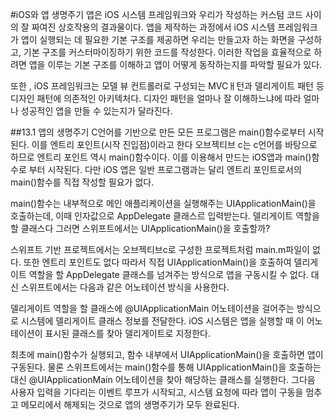 #iOS와 앱 생명주기
앱은 iOS 시스템 프레임워크와 우리가 작성하는 커스텀 코드 사이의 잘 짜여진 상호작용의 결과물이다. 앱을 제작하는 과정에서 iOS 시스템 프레임워크가 앱이 실행되는 데 필요한 기본 구조를 제공하면 우리는 만들고자 하는 화면을 구성하고, 기본 구조를 커스터마이징하기 위한 코드를 작성한다. 이러한 작업을 효율적으로 하려면 앱을 이루는 기본 구조를 이해하고 앱이 어떻게 동작하는지를 파악할 필요가 있다. 

또한 , iOS 프레임워크는 모델 뷰 컨트롤러로 구성되는 MVCㅐ턴과 델리게이트 패턴 등 디자인 패턴에 의존적인 아키텍처다. 디자인 패턴을 얼마나 잘 이해하느냐에 따라 얼마나 성공적인 앱을 만들 수 있는지가 달라진다.

##13.1 앱의 생명주기
C언어를 기반으로 만든 모든 프로그램은 main()함수로부터 시작된다. 이를 엔트리 포인트(시작 진입점)이라고 한다 오브젝티브 c는 c언어를 바탕으로 하므로 엔트리 포인트 역시 main()함수이다. 이를 이용해서 만드는 iOS앱과 main()함수로 부터 시작된다. 다만 iOS 앱은 일반 프로그램과는 달리 엔트리 포인트로서의 main()함수를 직접 작성할 필요가 없다.

main()함수는 내부적으로 메인 애플리케이션을 실행해주는 UIApplicationMain()을 호출하는데, 이때 인자값으로 AppDelegate 클래스르 입력받는다. 델리게이트 역할을 할 클래스다 그러면 스위프트에서는 UIApplicationMain()을 호출할까?

스위프트 기반 프로젝트에서는 오브젝티브c로 구성한 프로젝트처럼 main.m파일이 없다. 또한 엔트리 포인트도 없다 따라서 직접 UIApplicationMain()을 호출하여 델리게이트 역할을 할 AppDelegate 클래스를 넘겨주는 방식으로 앱을 구동시킬 수 없다. 대신 스위프트에서는 다음과 같은 어노테이션 방식을 사용한다.

델리게이트 역할을 할 클래스에 @UIApplicationMain 어노테이션을 걸어주는 방식으로 시스템에 델리게이트 클래스 정보를 전달한다. iOS 시스템은 앱을 실행할 때 이 어노테이션이 표시된 클래스를 찾아 델리게이트로 지정한다.

최초에 main()함수가 실행되고, 함수 내부에서 UIApplicationMain()을 호출하면 앱이 구동된다. 물론 스위프트에서는 main()함수를 통해 UIApplicationMain()을 호출하는 대신 @UIApplicationMain 어노테이션을 찾아 해당하는 클래스를 실행한다. 그다음 사용자 입력을 기다리는 이벤트 루프가 시작되고, 시스템 요청에 따라 앱이 구동을 멈추고 메모리에서 해제되는 것으로 앱의 생명주기가 모두 완료된다.